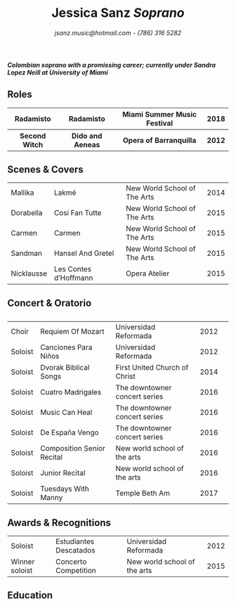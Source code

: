 <!DOCTYPE html>
<html>
  <head>
    <meta charset="utf-8"/>
    <title>Jessica Sanz Resume</title>
  </header>
 <!--<style>
    td,th { border: 1px solid #ccc; }
    table { border: 1px solid black; }
</style>-->

<body>
  <header>
    <h1>Jessica Sanz <em>Soprano</em></h1>
    <h6>jsanz.music@hotmail.com  -  (786) 316 5282</h6>
  </header>
  <main>
   <h5><em>Colombian soprano with a promissing career; currently under Sandra Lopez Neill at <strong>University of Miami</strong></em></h5>
    
   <h2>Roles</h2>
 <table>
  <tr>
    <th>Radamisto</th>
    <th>Radamisto</th>
    <th>Miami Summer Music Festival</th>
    <th>2018</th>
  </tr>
  <tr>
    <th>Second Witch</th>
    <th>Dido and Aeneas</th>
    <th>Opera of Barranquilla</th>
    <th>2012</th>
  </tr>
 </table>   
 
  <h2>Scenes & Covers</h2>
 <table>
  <tr>
    <td>Mallika</td>
    <td>Lakmé</td>
    <td>New World School of The Arts</td>
    <td>2014</td>
  </tr>
  <tr>
    <td>Dorabella</td>
    <td>Cosí Fan Tutte</td>
    <td>New World School of The Arts</td>
    <td>2015</td>
  </tr>
  <tr>
    <td>Carmen</td>
    <td>Carmen</td>
    <td>New World School of The Arts</td>
    <td>2015</td>
  </tr>
  <tr>
    <td>Sandman</td>
    <td>Hansel And Gretel</td>
    <td>New World School of The Arts</td>
    <td>2015</td>
  </tr>
  <tr>
    <td>Nicklausse</td>
    <td>Les Contes d’Hoffmann</td>
    <td>Opera Atelier</td>
    <td>2015</td>
  </tr>
</table>

   <h2>Concert & Oratorio<h2>
  
<table> 
  <tr>
    <td>Choir</td>
    <td>Requiem Of Mozart</td>
    <td>Universidad Reformada</td>
    <td>2012</td>
  </tr>
  <tr>
    <td>Soloist</td>
    <td>Canciones Para Niños</td>
    <td>Universidad Reformada</td>
    <td>2012</td>
  </tr>
  <tr>
    <td>Soloist</td>
    <td>Dvorak Biblical Songs</td>
    <td>First United Church of Christ</td>
    <td>2014</td>
  </tr>
  <tr>
    <td>Soloist</td>
    <td>Cuatro Madrigales</td>
    <td>The downtowner concert series</td>
  <td>2016</td>
  </tr>
  <tr>
    <td>Soloist</td>
    <td>Music Can Heal</td>
    <td>The downtowner concert series</td>
    <td>2016</td>
  </tr>
  <tr>
    <td>Soloist</td>
    <td>De España Vengo</td>
    <td>The downtowner concert series</td>
    <td>2016</td>
  </tr>
  <tr>
    <td>Soloist</td>
    <td>Composition Senior Recital</td>
    <td>New world school of the arts</td>
    <td>2016</td>
  </tr>
  <tr>
    <td>Soloist</td>
    <td>Junior Recital</td>
    <td>New world school of the arts</td>
    <td>2016</td>
  </tr>
  <tr>
   <td>Soloist</td>
   <td>Tuesdays With Manny</td>
   <td>Temple Beth Am</td>
   <td>2017<td>
  </tr>
</table>

   <h2>Awards & Recognitions</h2>
   
<table>
   <tr>
     <td>Soloist</td>
     <td>Estudiantes Descatados</td>
     <td>Universidad Reformada</td>
     <td>2012</td>
  </tr>
  <tr>
     <td>Winner soloist</td>
     <td>Concerto Competition</td>
     <td>New world school of the arts</td>
     <td>2015</td>
  </tr>
</table>

   <h2>Education<h2>



    
  </main>
  

</body>

</html>
  
